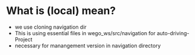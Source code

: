 # What is (local) mean?
- we use cloning navigation dir
- This is using essential files in wego_ws/src/navigation for auto-driving-Project
- necessary for manangement version in navigation directory
